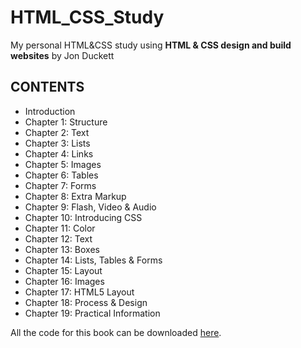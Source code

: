 # HTML_CSS_Study
My personal HTML&amp;CSS study using **HTML &amp; CSS design and build websites** by Jon Duckett

## CONTENTS
* Introduction
* Chapter 1: Structure
* Chapter 2: Text
* Chapter 3: Lists
* Chapter 4: Links
* Chapter 5: Images
* Chapter 6: Tables
* Chapter 7: Forms
* Chapter 8: Extra Markup
* Chapter 9: Flash, Video & Audio
* Chapter 10: Introducing CSS
* Chapter 11: Color
* Chapter 12: Text
* Chapter 13: Boxes
* Chapter 14: Lists, Tables & Forms
* Chapter 15: Layout
* Chapter 16: Images
* Chapter 17: HTML5 Layout
* Chapter 18: Process & Design
* Chapter 19: Practical Information

All the code for this book can be downloaded [here](http://www.htmlandcssbook.com/code/).
